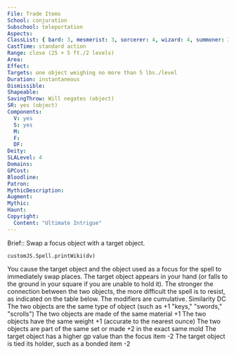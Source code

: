 ```yaml
---
File: Trade Items
School: conjuration
Subschool: teleportation
Aspects: 
ClassList: { bard: 3, mesmerist: 3, sorcerer: 4, wizard: 4, summoner: 3, unchained summoner: 3 }
CastTime: standard action
Range: close (25 + 5 ft./2 levels)
Area: 
Effect: 
Targets: one object weighing no more than 5 lbs./level
Duration: instantaneous
Dismissible: 
Shapeable: 
SavingThrow: Will negates (object)
SR: yes (object)
Components:
  V: yes
  S: yes
  M: 
  F: 
  DF: 
Deity: 
SLALevel: 4
Domains: 
GPCost: 
Bloodline: 
Patron: 
MythicDescription: 
Augment: 
Mythic: 
Haunt: 
Copyright:
  Content: "Ultimate Intrigue"
---
```

Brief:: Swap a focus object with a target object.

```dataviewjs
customJS.Spell.printWiki(dv)
```

You cause the target object and the object used as a focus for the spell to immediately swap places. The target object appears in your hand (or falls to the ground in your square if you are unable to hold it). The stronger the connection between the two objects, the more difficult the spell is to resist, as indicated on the table below. The modifiers are cumulative.  Similarity DC  The two objects are the same type of object (such as +1 "keys," "swords," "scrolls")  The two objects are made of the same material +1  The two objects have the same weight +1 (accurate to the nearest ounce)  The two objects are part of the same set or made +2 in the exact same mold  The target object has a higher gp value than the focus item -2  The target object is tied its holder, such as a bonded item -2

